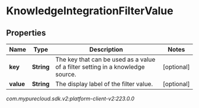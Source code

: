 # KnowledgeIntegrationFilterValue


## Properties

| Name | Type | Description | Notes |
| ------------ | ------------- | ------------- | ------------- |
| **key** | **String** | The key that can be used as a value of a filter setting in a knowledge source. |  [optional] |
| **value** | **String** | The display label of the filter value. |  [optional] |




_com.mypurecloud.sdk.v2:platform-client-v2:223.0.0_
